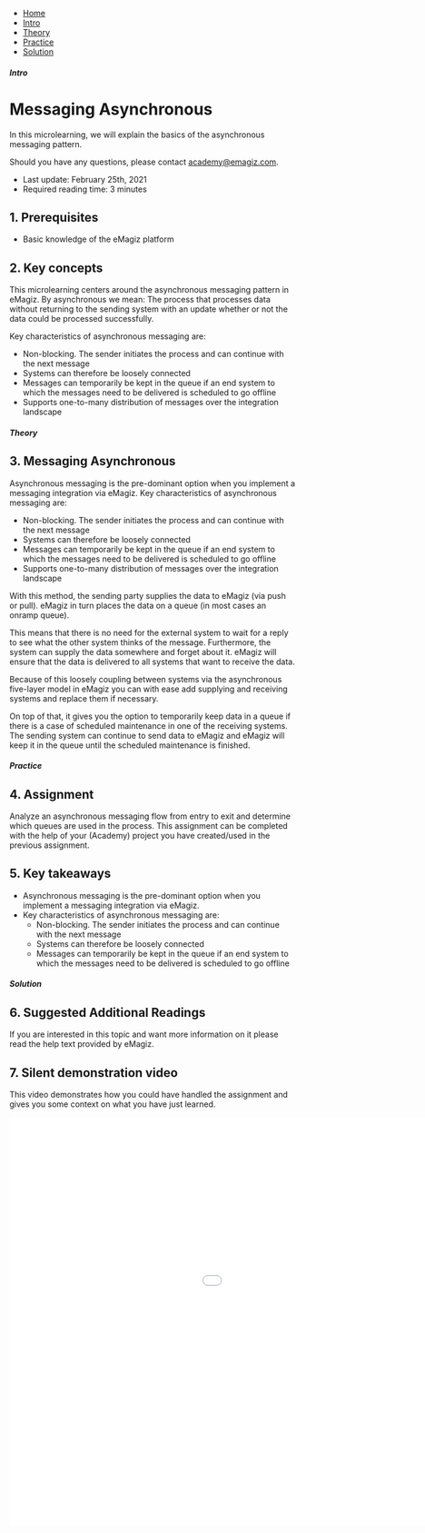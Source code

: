 <div class="ez-academy">
	<div class="ez-academy__body">
		<main class="micro-learning">
		<ul class="doc-nav">
			<li class="doc-nav__item"><a href="../../docs/microlearning/crashcourse-messaging-index" class="doc-nav__link">Home</a></li>
			<li class="doc-nav__item"><a href="#intro" class="doc-nav__link">Intro</a></li>
			<li class="doc-nav__item"><a href="#theory" class="doc-nav__link">Theory</a></li>
			<li class="doc-nav__item"><a href="#practice" class="doc-nav__link">Practice</a></li>
			<li class="doc-nav__item"><a href="#solution" class="doc-nav__link">Solution</a></li>
		</ul>

<div class="doc">

##### Intro

# Messaging Asynchronous

In this microlearning, we will explain the basics of the asynchronous messaging pattern.

Should you have any questions, please contact academy@emagiz.com.

- Last update: February 25th, 2021
- Required reading time: 3 minutes

## 1. Prerequisites
- Basic knowledge of the eMagiz platform

## 2. Key concepts
This microlearning centers around the asynchronous messaging pattern in eMagiz.
By asynchronous we mean: The process that processes data without returning to the sending system with an update whether or not the data could be processed successfully.

Key characteristics of asynchronous messaging are:

- Non-blocking. The sender initiates the process and can continue with the next message
- Systems can therefore be loosely connected
- Messages can temporarily be kept in the queue if an end system to which the messages need to be delivered is scheduled to go offline
- Supports one-to-many distribution of messages over the integration landscape

##### Theory

## 3. Messaging Asynchronous

Asynchronous messaging is the pre-dominant option when you implement a messaging integration via eMagiz. 
Key characteristics of asynchronous messaging are:

- Non-blocking. The sender initiates the process and can continue with the next message
- Systems can therefore be loosely connected
- Messages can temporarily be kept in the queue if an end system to which the messages need to be delivered is scheduled to go offline
- Supports one-to-many distribution of messages over the integration landscape

With this method, the sending party supplies the data to eMagiz (via push or pull). eMagiz in turn places the data on a queue (in most cases an onramp queue).

This means that there is no need for the external system to wait for a reply to see what the other system thinks of the message. 
Furthermore, the system can supply the data somewhere and forget about it. eMagiz will ensure that the data is delivered to all systems that want to receive the data.

Because of this loosely coupling between systems via the asynchronous five-layer model in eMagiz you can with ease add supplying and receiving systems and replace them if necessary.

On top of that, it gives you the option to temporarily keep data in a queue if there is a case of scheduled maintenance in one of the receiving systems. 
The sending system can continue to send data to eMagiz and eMagiz will keep it in the queue until the scheduled maintenance is finished.

##### Practice

## 4. Assignment

Analyze an asynchronous messaging flow from entry to exit and determine which queues are used in the process. 
This assignment can be completed with the help of your (Academy) project you have created/used in the previous assignment.

## 5. Key takeaways

- Asynchronous messaging is the pre-dominant option when you implement a messaging integration via eMagiz. 
- Key characteristics of asynchronous messaging are:
	- Non-blocking. The sender initiates the process and can continue with the next message
	- Systems can therefore be loosely connected
	- Messages can temporarily be kept in the queue if an end system to which the messages need to be delivered is scheduled to go offline

##### Solution

## 6. Suggested Additional Readings

If you are interested in this topic and want more information on it please read the help text provided by eMagiz.
## 7. Silent demonstration video

This video demonstrates how you could have handled the assignment and gives you some context on what you have just learned.

<iframe width="1280" height="720" src="../../vid/microlearning/crashcourse-messaging-messaging-asynchronous.mp4" frameborder="0" allow="accelerometer; autoplay; clipboard-write; encrypted-media; gyroscope; picture-in-picture" allowfullscreen></iframe>

</div>
</main>
</div>
</div>